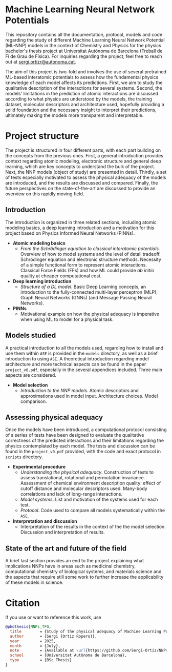 # __Machine Learning Neural Network Potentials__
This repository contains all the documentation, protocol, models and code regarding the study of different Machine Learning Neural Network Potential (ML-NNP) models in the context of Chemistry and Physics for the physics bachelor's thesis project at Universitat Autònoma de Barcelona (Treball de Fi de Grau de Física). For inquiries regarding the project, feel free to reach out at sergi.ortizr@autonoma.cat. 

The aim of this project is two-fold and involves the use of several pretrained ML-based interatomic potentials to assess how the fundamental physics knowledge of each model affects its predictions. First, we aim to study the qualitative description of the interactions for several systems. Second, the models' limitations in the prediction of atomic interactions are discussed according to what physics are understood by the models, the training dataset, molecular descriptors and architecture used, hopefully providing a solid foundation and the necessary insight to interpret their predictions, ultimately making the models more transparent and interpretable. 

# __Project structure__
The project is structured in four different parts, with each part building on the concepts from the previous ones. First, a general introduction provides context regarding atomic modeling, electronic structure and general deep learning, which are key concepts to understand the bulk of the project. Next, the NNP models (object of study) are presented in detail. Thirdly, a set of tests especially motivated to assess the physical adequacy of the models are introduced, and the results are discussed and compared. Finally, the future perspectives on the state-of-the-art are discussed to provide an overview on this rapidly moving field. 

## __Introduction__
The introduction is organized in three related sections, including atomic modeling basics, a deep learning introduction and a motivation for this project based on Physics Informed Neural Networks (PINNs).  
- **Atomic modeling basics**
  - *From the Schrödinger equation to classical interatomic potentials.*  Overview of how to model systems and the level of detail tradeoff. Schrödinger equation and electronic structure methods. Necessity of a simple functional form to represent atomic interactions. Classical Force Fields (FFs) and how ML could provide *ab initio* quality at cheaper computational cost. 
- **Deep learning introduction**
  - *Structure of a DL model*. Basic Deep Learning concepts, an introduction to the fully-connected multi-layer perceptron (MLP), Graph Neural Networks (GNNs) (and Message Passing Neural Networks). 
- **PINNs**
  - Motivational example on how the physical adequacy is imperative when using ML to model for a physical task. 

## __Models studied__
A practical introduction to all the models used, regarding how to install and use them within `ASE` is provided in the `models` directory, as well as a brief introduction to using `ASE`. A theoretical introduction regarding model architecture and more technical aspects can be found in the paper `project_v0.pdf`, especially in the several appendices included. Three main aspects are considered.
- **Model selection**
  - *Introduction to the NNP models*. Atomic descriptors and approximations used in model input. Architecture choices. Model comparison.


## __Assessing physical adequacy__
Once the models have been introduced, a computational protocol consisting of a series of tests have been designed to evaluate the qualitative correctness of the predicted interactions and their limitations regarding the physics contemplated by each model. The tests and discussion can be found in the `project_v0.pdf` provided, with the code and exact protocol in `scripts` directory.
- **Experimental procedure**
  -  *Understanding the physical adequacy*. Construction of tests to assess translational, rotational and permutation invariance.  Assessment of chemical environment description quality: effect of cutoff distance and molecular descriptors used. Many-body correlations and lack of long-range interactions.
  -  *Model systems*. List and motivation of the systems used for each test.
  -  *Protocol*. Code used to compare all models systematically within the `ASE`.
- **Interpretation and discussion**
  -  Interpretation of the results in the context of the the model selection. Discussion and interpretation of results.
 
## __State of the art and future of the field__
A brief last section provides an end to the project explaining what implications NNPs have in areas such as medicinal chemistry, computational chemistry of biological systems, and materials science and the aspects that require still some work to further increase the applicability of these models in science. 


# __Citation__
If you use or want to reference this work, use 
```bibtex
@phdthesis{NNPs_TFG,
  title        = {Study of the physical adequacy of Machine Learning Potentials},
  author       = {Sergi {Ortiz Ropero}},
  year         = 2025,
  month        = {July},
  note         = {Available at \url{https://github.com/Sergi-Ortiz/NNPs_TFG/project.pdf}},
  school       = {Universitat Autònoma de Barcelona},
  type         = {BSc Thesis}
}
```
